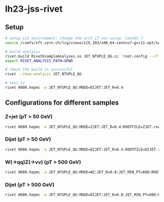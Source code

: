 # lh23-jss-rivet

## Setup

```bash
# setup LCG environment: change the arch if not using `CentOS 7`
source /cvmfs/sft.cern.ch/lcg/views/LCG_103/x86_64-centos7-gcc11-opt/setup.sh

# build analysis
rivet-build RivetExampleAnalyses.so JET_NTUPLE_QG.cc `root-config --cflags --libs`
export RIVET_ANALYSIS_PATH=$PWD

# check the build is successful
rivet --show-analysis JET_NTUPLE_QG

# test it
rivet 0000.hepmc -a JET_NTUPLE_QG:MODE=DIJET:JET_R=0.4
```

## Configurations for different samples

### Z+jet (pT > 50 GeV)

```bash
rivet 0000.hepmc -a JET_NTUPLE_QG:MODE=ZJET:JET_R=0.4:ROOTFILE=ZJET.root
```

### Dijet (pT > 50 GeV)

```bash
rivet 0000.hepmc -a JET_NTUPLE_QG:MODE=DIJET:JET_R=0.4:ROOTFILE=DIJET.root
```

### W(->qq)Z(->vv) (pT > 500 GeV)

```bash
rivet 0000.hepmc -a JET_NTUPLE_QG:MODE=WZ:JET_R=0.8:JET_MIN_PT=600:ROOTFILE=WZ.root
```

### Dijet (pT > 500 GeV)

```bash
rivet 0000.hepmc -a JET_NTUPLE_QG:MODE=DIJET:JET_R=0.8:JET_MIN_PT=600:ROOTFILE=DIJET_HPT.root
```
